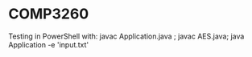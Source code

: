 # COMP3260

Testing in PowerShell with: javac Application.java ; javac AES.java; java Application -e 'input.txt'